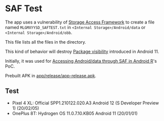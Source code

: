 # SAF Test

The app uses a vulnerability of [Storage Access Framework](https://developer.android.com/guide/topics/providers/document-provider) to create a file named `MLGMXYYSD_SAFTEST.txt` in `<Internal Storage>/Android/data` or `<Internal Storage>/Android/obb`.

This file lists all the files in the directory.

This kind of behavior will destroy [Package visibility](https://developer.android.com/about/versions/11/privacy/package-visibility) introduced in Android 11.

Initially, it was used for [Accessing Android/data through SAF in Android R](http://mlgmxyysd.meowcat.org/2021/02/18/android-r-saf-data/)'s PoC.

Prebuilt APK in [app/release/app-release.apk](app/release/app-release.apk).

## Test

- Pixel 4 XL: Official SPP1.210122.020.A3 Android 12 (S Developer Preview 1) (20/02/05)
- OnePlus 8T: Hydrogen OS 11.0.7.10.KB05 Android 11 (20/01/01)